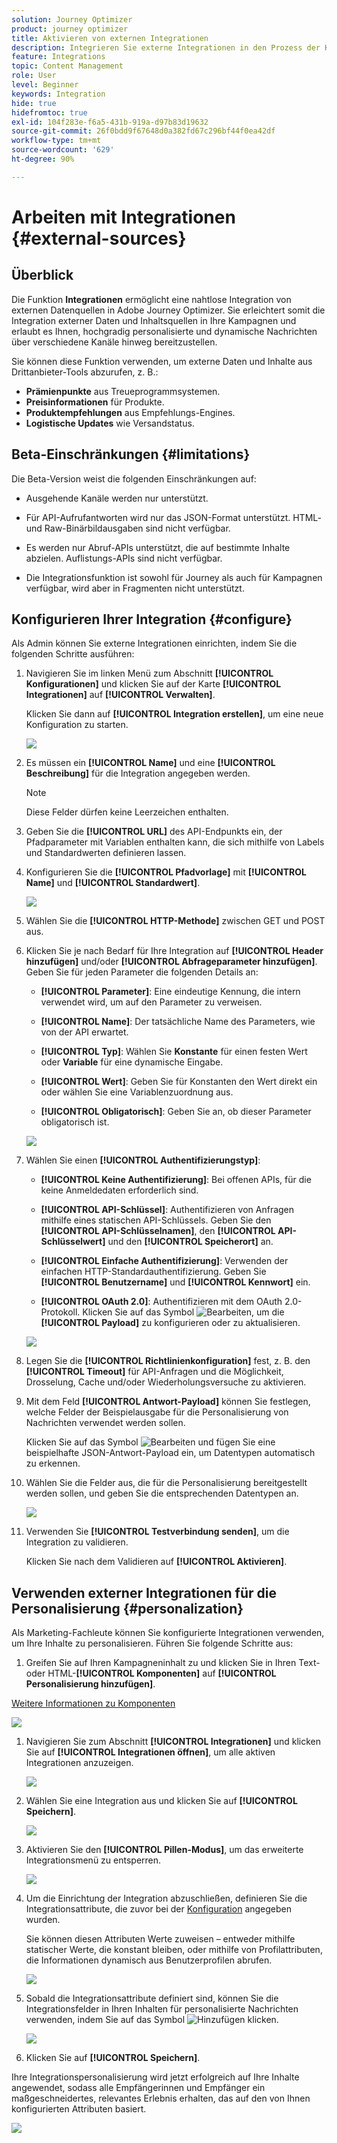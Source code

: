 ```yaml
---
solution: Journey Optimizer
product: journey optimizer
title: Aktivieren von externen Integrationen
description: Integrieren Sie externe Integrationen in den Prozess der Kanalerstellung, um Inhalte mit personalisierten und dynamischen Informationen anzureichern.
feature: Integrations
topic: Content Management
role: User
level: Beginner
keywords: Integration
hide: true
hidefromtoc: true
exl-id: 104f283e-f6a5-431b-919a-d97b83d19632
source-git-commit: 26f0bdd9f67648d0a382fd67c296bf44f0ea42df
workflow-type: tm+mt
source-wordcount: '629'
ht-degree: 90%

---
```


# Arbeiten mit Integrationen {#external-sources}

## Überblick

Die Funktion **Integrationen** ermöglicht eine nahtlose Integration von externen Datenquellen in Adobe Journey Optimizer. Sie erleichtert somit die Integration externer Daten und Inhaltsquellen in Ihre Kampagnen und erlaubt es Ihnen, hochgradig personalisierte und dynamische Nachrichten über verschiedene Kanäle hinweg bereitzustellen.

Sie können diese Funktion verwenden, um externe Daten und Inhalte aus Drittanbieter-Tools abzurufen, z. B.:

* **Prämienpunkte** aus Treueprogrammsystemen.
* **Preisinformationen** für Produkte.
* **Produktempfehlungen** aus Empfehlungs-Engines.
* **Logistische Updates** wie Versandstatus.

## Beta-Einschränkungen {#limitations}

Die Beta-Version weist die folgenden Einschränkungen auf:

* Ausgehende Kanäle werden nur unterstützt.

* Für API-Aufrufantworten wird nur das JSON-Format unterstützt. HTML- und Raw-Binärbildausgaben sind nicht verfügbar.

* Es werden nur Abruf-APIs unterstützt, die auf bestimmte Inhalte abzielen. Auflistungs-APIs sind nicht verfügbar.

* Die Integrationsfunktion ist sowohl für Journey als auch für Kampagnen verfügbar, wird aber in Fragmenten nicht unterstützt.

## Konfigurieren Ihrer Integration {#configure}

Als Admin können Sie externe Integrationen einrichten, indem Sie die folgenden Schritte ausführen:

1. Navigieren Sie im linken Menü zum Abschnitt **[!UICONTROL Konfigurationen]** und klicken Sie auf der Karte **[!UICONTROL Integrationen]** auf **[!UICONTROL Verwalten]**.

   Klicken Sie dann auf **[!UICONTROL Integration erstellen]**, um eine neue Konfiguration zu starten.

   ![](assets/external-integration-config-1.png)

1. Es müssen ein **[!UICONTROL Name]** und eine **[!UICONTROL Beschreibung]** für die Integration angegeben werden.

   >[!NOTE]
   >
   >Diese Felder dürfen keine Leerzeichen enthalten.

1. Geben Sie die **[!UICONTROL URL]** des API-Endpunkts ein, der Pfadparameter mit Variablen enthalten kann, die sich mithilfe von Labels und Standardwerten definieren lassen.

1. Konfigurieren Sie die **[!UICONTROL Pfadvorlage]** mit **[!UICONTROL Name]** und **[!UICONTROL Standardwert]**.

   ![](assets/external-integration-config-2.png)

1. Wählen Sie die **[!UICONTROL HTTP-Methode]** zwischen GET und POST aus.

1. Klicken Sie je nach Bedarf für Ihre Integration auf **[!UICONTROL Header hinzufügen]** und/oder **[!UICONTROL Abfrageparameter hinzufügen]**. Geben Sie für jeden Parameter die folgenden Details an:

   * **[!UICONTROL Parameter]**: Eine eindeutige Kennung, die intern verwendet wird, um auf den Parameter zu verweisen.

   * **[!UICONTROL Name]**: Der tatsächliche Name des Parameters, wie von der API erwartet.

   * **[!UICONTROL Typ]**: Wählen Sie **Konstante** für einen festen Wert oder **Variable** für eine dynamische Eingabe.

   * **[!UICONTROL Wert]**: Geben Sie für Konstanten den Wert direkt ein oder wählen Sie eine Variablenzuordnung aus.

   * **[!UICONTROL Obligatorisch]**: Geben Sie an, ob dieser Parameter obligatorisch ist.

   ![](assets/external-integration-config-3.png)

1. Wählen Sie einen **[!UICONTROL Authentifizierungstyp]**:

   * **[!UICONTROL Keine Authentifizierung]**: Bei offenen APIs, für die keine Anmeldedaten erforderlich sind.

   * **[!UICONTROL API-Schlüssel]**: Authentifizieren von Anfragen mithilfe eines statischen API-Schlüssels. Geben Sie den **[!UICONTROL API-Schlüsselnamen]**, den **[!UICONTROL API-Schlüsselwert]** und den **[!UICONTROL Speicherort]** an.

   * **[!UICONTROL Einfache Authentifizierung]**: Verwenden der einfachen HTTP-Standardauthentifizierung. Geben Sie **[!UICONTROL Benutzername]** und **[!UICONTROL Kennwort]** ein.

   * **[!UICONTROL OAuth 2.0]**: Authentifizieren mit dem OAuth 2.0-Protokoll. Klicken Sie auf das Symbol ![Bearbeiten](assets/do-not-localize/Smock_Edit_18_N.svg), um die **[!UICONTROL Payload]** zu konfigurieren oder zu aktualisieren.

   ![](assets/external-integration-config-4.png)

1. Legen Sie die **[!UICONTROL Richtlinienkonfiguration]** fest, z. B. den **[!UICONTROL Timeout]** für API-Anfragen und die Möglichkeit, Drosselung, Cache und/oder Wiederholungsversuche zu aktivieren.

1. Mit dem Feld **[!UICONTROL Antwort-Payload]** können Sie festlegen, welche Felder der Beispielausgabe für die Personalisierung von Nachrichten verwendet werden sollen.

   Klicken Sie auf das Symbol ![Bearbeiten](assets/do-not-localize/Smock_Edit_18_N.svg) und fügen Sie eine beispielhafte JSON-Antwort-Payload ein, um Datentypen automatisch zu erkennen.

1. Wählen Sie die Felder aus, die für die Personalisierung bereitgestellt werden sollen, und geben Sie die entsprechenden Datentypen an.

   ![](assets/external-integration-config-5.png)

1. Verwenden Sie **[!UICONTROL Testverbindung senden]**, um die Integration zu validieren.

   Klicken Sie nach dem Validieren auf **[!UICONTROL Aktivieren]**.

## Verwenden externer Integrationen für die Personalisierung {#personalization}

Als Marketing-Fachleute können Sie konfigurierte Integrationen verwenden, um Ihre Inhalte zu personalisieren. Führen Sie folgende Schritte aus:

1. Greifen Sie auf Ihren Kampagneninhalt zu und klicken Sie in Ihren Text- oder HTML-**[!UICONTROL Komponenten]** auf **[!UICONTROL Personalisierung hinzufügen]**.

[Weitere Informationen zu Komponenten](../email/content-components.md)

   ![](assets/external-integration-content-1.png)

1. Navigieren Sie zum Abschnitt **[!UICONTROL Integrationen]** und klicken Sie auf **[!UICONTROL Integrationen öffnen]**, um alle aktiven Integrationen anzuzeigen.

   ![](assets/external-integration-content-2.png)

1. Wählen Sie eine Integration aus und klicken Sie auf **[!UICONTROL Speichern]**.

   ![](assets/external-integration-content-3.png)

1. Aktivieren Sie den **[!UICONTROL Pillen-Modus]**, um das erweiterte Integrationsmenü zu entsperren.

   ![](assets/external-integration-content-4.png)

1. Um die Einrichtung der Integration abzuschließen, definieren Sie die Integrationsattribute, die zuvor bei der [Konfiguration](#configure) angegeben wurden.

   Sie können diesen Attributen Werte zuweisen – entweder mithilfe statischer Werte, die konstant bleiben, oder mithilfe von Profilattributen, die Informationen dynamisch aus Benutzerprofilen abrufen.

   ![](assets/external-integration-content-5.png)

1. Sobald die Integrationsattribute definiert sind, können Sie die Integrationsfelder in Ihren Inhalten für personalisierte Nachrichten verwenden, indem Sie auf das Symbol ![Hinzufügen](assets/do-not-localize/Smock_Add_18_N.svg) klicken.

   ![](assets/external-integration-content-6.png)

1. Klicken Sie auf **[!UICONTROL Speichern]**.

Ihre Integrationspersonalisierung wird jetzt erfolgreich auf Ihre Inhalte angewendet, sodass alle Empfängerinnen und Empfänger ein maßgeschneidertes, relevantes Erlebnis erhalten, das auf den von Ihnen konfigurierten Attributen basiert.

![](assets/external-integration-content-7.png)

